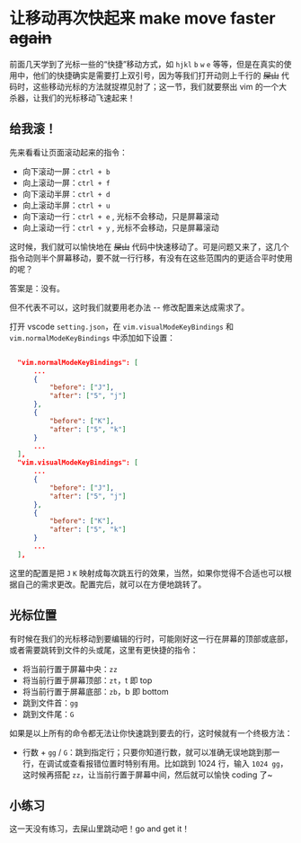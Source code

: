 #   让移动再次快起来 make move faster ~~again~~

前面几天学到了光标一些的“快捷”移动方式，如 `hjkl` `b` `w` `e` 等等，但是在真实的使用中，他们的快捷确实是需要打上双引号，因为等我们打开动则上千行的 ~~屎山~~ 代码时，这些移动光标的方法就捉襟见肘了；这一节，我们就要祭出 vim 的一个大杀器，让我们的光标移动飞速起来！

## 给我滚！

  先来看看让页面滚动起来的指令：
  
  - 向下滚动一屏：`ctrl + b`
  - 向上滚动一屏：`ctrl + f`
  - 向下滚动半屏：`ctrl + d`
  - 向上滚动半屏：`ctrl + u`
  - 向下滚动一行：`ctrl + e` , 光标不会移动，只是屏幕滚动
  - 向上滚动一行：`ctrl + y` , 光标不会移动，只是屏幕滚动

  这时候，我们就可以愉快地在 ~~屎山~~ 代码中快速移动了。可是问题又来了，这几个指令动则半个屏幕移动，要不就一行行移，有没有在这些范围内的更适合平时使用的呢？

  答案是：没有。

  但不代表不可以，这时我们就要用老办法 -- 修改配置来达成需求了。

  打开 vscode `setting.json`，在 `vim.visualModeKeyBindings` 和 `vim.normalModeKeyBindings` 中添加如下设置：

  ```json

    "vim.normalModeKeyBindings": [
        ...
        {
            "before": ["J"],
            "after": ["5", "j"]
        },
        {
            "before": ["K"],
            "after": ["5", "k"]
        }
        ...
    ],
    "vim.visualModeKeyBindings": [
        ...
        {
            "before": ["J"],
            "after": ["5", "j"]
        },
        {
            "before": ["K"],
            "after": ["5", "k"]
        }
        ...
    ],
  ``` 

  这里的配置是把 `J` `K` 映射成每次跳五行的效果，当然，如果你觉得不合适也可以根据自己的需求更改。配置完后，就可以在方便地跳转了。

  ## 光标位置

  有时候在我们的光标移动到要编辑的行时，可能刚好这一行在屏幕的顶部或底部，或者需要跳转到文件的头或尾，这里有更快捷的指令：

  - 将当前行置于屏幕中央：`zz`
  - 将当前行置于屏幕顶部：`zt`，t 即 top
  - 将当前行置于屏幕底部：`zb`，b 即 bottom
  - 跳到文件首：`gg`
  - 跳到文件尾：`G`

  如果是以上所有的命令都无法让你快速跳到要去的行，这时候就有一个终极方法：

  - 行数 + `gg` / `G`：跳到指定行；只要你知道行数，就可以准确无误地跳到那一行，在调试或查看报错位置时特别有用。比如跳到 1024 行，输入 `1024 gg`，这时候再搭配 `zz`，让当前行置于屏幕中间，然后就可以愉快 coding 了~

  ## 小练习

  这一天没有练习，去屎山里跳动吧！go and get it！